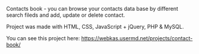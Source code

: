 
Contacts book - you can browse your contacts data base by different search fileds and add, update or delete contact.

Project was made with HTML, CSS, JavaScript + jQuery, PHP & MySQL.

You can see this project here: https://webkas.usermd.net/projects/contact-book/